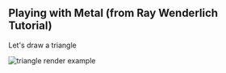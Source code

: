 ## Playing with Metal (from Ray Wenderlich Tutorial)


Let's draw a triangle


![triangle render example](https://raw.githubusercontent.com/bengovernment/metallic/master/triangle-example.png)
